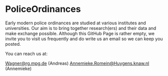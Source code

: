 # PoliceOrdinances
Early modern police ordinances are studied at various institutes and universities. Our aim is to bring together research(ers) and their data and make exchange possible.
Although this GitHub Page is rather empty, we invite you to visit us frequently and do write us an email so we can keep you posted.

You can reach us at:

Wagner@rg.mpg.de (Andreas)
Annemieke.Romein@Huygens.knaw.nl (Annemieke)

